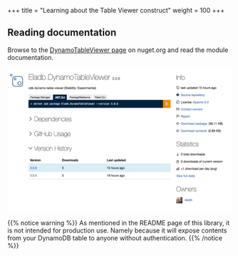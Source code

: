 +++
title = "Learning about the Table Viewer construct"
weight = 100
+++

## Reading documentation

Browse to the [DynamoTableViewer page](https://www.nuget.org/packages/Eladb.DynamoTableViewer/) on nuget.org and
read the module documentation.

![](./table-viewer.png)

{{% notice warning %}}
As mentioned in the README page of this library, it is not intended for production use. Namely because
it will expose contents from your DynamoDB table to anyone without authentication.
{{% /notice %}}

